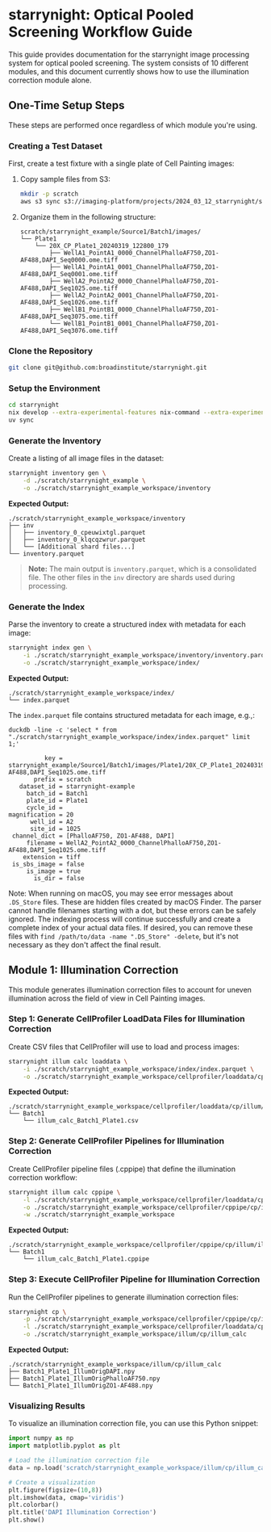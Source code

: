 # starrynight: Optical Pooled Screening Workflow Guide

This guide provides documentation for the starrynight image processing system for optical pooled screening. 
The system consists of 10 different modules, and this document currently shows how to use the illumination correction module alone.

## One-Time Setup Steps

These steps are performed once regardless of which module you're using.

### Creating a Test Dataset

First, create a test fixture with a single plate of Cell Painting images:

1. Copy sample files from S3:
   ```bash
   mkdir -p scratch
   aws s3 sync s3://imaging-platform/projects/2024_03_12_starrynight/starrynight_example scratch/starrynight_example
   ```

2. Organize them in the following structure:
   ```
   scratch/starrynight_example/Source1/Batch1/images/
   └── Plate1
       └── 20X_CP_Plate1_20240319_122800_179
           ├── WellA1_PointA1_0000_ChannelPhalloAF750,ZO1-AF488,DAPI_Seq0000.ome.tiff
           ├── WellA1_PointA1_0001_ChannelPhalloAF750,ZO1-AF488,DAPI_Seq0001.ome.tiff
           ├── WellA2_PointA2_0000_ChannelPhalloAF750,ZO1-AF488,DAPI_Seq1025.ome.tiff
           ├── WellA2_PointA2_0001_ChannelPhalloAF750,ZO1-AF488,DAPI_Seq1026.ome.tiff
           ├── WellB1_PointB1_0000_ChannelPhalloAF750,ZO1-AF488,DAPI_Seq3075.ome.tiff
           └── WellB1_PointB1_0001_ChannelPhalloAF750,ZO1-AF488,DAPI_Seq3076.ome.tiff
   ```

### Clone the Repository
```bash
git clone git@github.com:broadinstitute/starrynight.git
```

### Setup the Environment
```bash
cd starrynight
nix develop --extra-experimental-features nix-command --extra-experimental-features flakes
uv sync 
```

### Generate the Inventory

Create a listing of all image files in the dataset:

```bash
starrynight inventory gen \
    -d ./scratch/starrynight_example \
    -o ./scratch/starrynight_example_workspace/inventory
```

**Expected Output:**
```
./scratch/starrynight_example_workspace/inventory
├── inv
│   ├── inventory_0_cpeuwixtgl.parquet
│   ├── inventory_0_klqcqzwrur.parquet
│   └── [Additional shard files...]
└── inventory.parquet
```

> **Note:** The main output is `inventory.parquet`, which is a consolidated file. The other files in the `inv` directory are shards used during processing.

### Generate the Index

Parse the inventory to create a structured index with metadata for each image:

```bash
starrynight index gen \
    -i ./scratch/starrynight_example_workspace/inventory/inventory.parquet \
    -o ./scratch/starrynight_example_workspace/index/
```

**Expected Output:**
```
./scratch/starrynight_example_workspace/index/
└── index.parquet
```

The `index.parquet` file contains structured metadata for each image, e.g.,:

```text
duckdb -line -c 'select * from "./scratch/starrynight_example_workspace/index/index.parquet" limit 1;'

          key = starrynight_example/Source1/Batch1/images/Plate1/20X_CP_Plate1_20240319_122800_179/WellA2_PointA2_0000_ChannelPhalloAF750,ZO1-AF488,DAPI_Seq1025.ome.tiff
       prefix = scratch
   dataset_id = starrynight-example
     batch_id = Batch1
     plate_id = Plate1
     cycle_id = 
magnification = 20
      well_id = A2
      site_id = 1025
 channel_dict = [PhalloAF750, ZO1-AF488, DAPI]
     filename = WellA2_PointA2_0000_ChannelPhalloAF750,ZO1-AF488,DAPI_Seq1025.ome.tiff
    extension = tiff
 is_sbs_image = false
     is_image = true
       is_dir = false
```

Note: 
When running on macOS, you may see error messages about `.DS_Store` files. 
These are hidden files created by macOS Finder. 
The parser cannot handle filenames starting with a dot, but these errors can be safely ignored. 
The indexing process will continue successfully and create a complete index of your actual data files.
If desired, you can remove these files with `find /path/to/data -name ".DS_Store" -delete`, but it's not necessary as they don't affect the final result.

## Module 1: Illumination Correction

This module generates illumination correction files to account for uneven illumination across the field of view in Cell Painting images.

### Step 1: Generate CellProfiler LoadData Files for Illumination Correction

Create CSV files that CellProfiler will use to load and process images:

```bash
starrynight illum calc loaddata \
    -i ./scratch/starrynight_example_workspace/index/index.parquet \
    -o ./scratch/starrynight_example_workspace/cellprofiler/loaddata/cp/illum/illum_calc
```

**Expected Output:**
```
./scratch/starrynight_example_workspace/cellprofiler/loaddata/cp/illum/illum_calc
└── Batch1
    └── illum_calc_Batch1_Plate1.csv
```

### Step 2: Generate CellProfiler Pipelines for Illumination Correction

Create CellProfiler pipeline files (.cppipe) that define the illumination correction workflow:

```bash
starrynight illum calc cppipe \
    -l ./scratch/starrynight_example_workspace/cellprofiler/loaddata/cp/illum/illum_calc/ \
    -o ./scratch/starrynight_example_workspace/cellprofiler/cppipe/cp/illum/illum_calc \
    -w ./scratch/starrynight_example_workspace
```

**Expected Output:**
```
./scratch/starrynight_example_workspace/cellprofiler/cppipe/cp/illum/illum_calc
└── Batch1
    └── illum_calc_Batch1_Plate1.cppipe
```

### Step 3: Execute CellProfiler Pipeline for Illumination Correction

Run the CellProfiler pipelines to generate illumination correction files:

```bash
starrynight cp \
    -p ./scratch/starrynight_example_workspace/cellprofiler/cppipe/cp/illum/illum_calc/ \
    -l ./scratch/starrynight_example_workspace/cellprofiler/loaddata/cp/illum/illum_calc \
    -o ./scratch/starrynight_example_workspace/illum/cp/illum_calc
```

**Expected Output:**
```
./scratch/starrynight_example_workspace/illum/cp/illum_calc
├── Batch1_Plate1_IllumOrigDAPI.npy
├── Batch1_Plate1_IllumOrigPhalloAF750.npy
└── Batch1_Plate1_IllumOrigZO1-AF488.npy
```

### Visualizing Results

To visualize an illumination correction file, you can use this Python snippet:

```python
import numpy as np
import matplotlib.pyplot as plt

# Load the illumination correction file
data = np.load('scratch/starrynight_example_workspace/illum/cp/illum_calc/Batch1_Plate1_IllumOrigDAPI.npy')

# Create a visualization
plt.figure(figsize=(10,8))
plt.imshow(data, cmap='viridis')
plt.colorbar()
plt.title('DAPI Illumination Correction')
plt.show()
```
